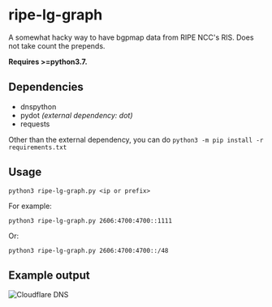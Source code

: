 # ripe-lg-graph

A somewhat hacky way to have bgpmap data from RIPE NCC's RIS. Does not take count the prepends.

**Requires >=python3.7.**

## Dependencies

  - dnspython
  - pydot _(external dependency: dot)_
  - requests

Other than the external dependency, you can do `python3 -m pip install -r requirements.txt`

## Usage

```
python3 ripe-lg-graph.py <ip or prefix>
```

For example:

```
python3 ripe-lg-graph.py 2606:4700:4700::1111
```

Or:

```
python3 ripe-lg-graph.py 2606:4700:4700::/48
```

## Example output

![Cloudflare DNS](https://btw.i-use-ar.ch/i/zfvlw996.svg)
